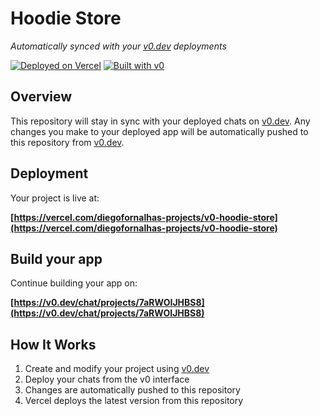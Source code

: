 # Hoodie Store

*Automatically synced with your [v0.dev](https://v0.dev) deployments*

[![Deployed on Vercel](https://img.shields.io/badge/Deployed%20on-Vercel-black?style=for-the-badge&logo=vercel)](https://vercel.com/diegofornalhas-projects/v0-hoodie-store)
[![Built with v0](https://img.shields.io/badge/Built%20with-v0.dev-black?style=for-the-badge)](https://v0.dev/chat/projects/7aRWOIJHBS8)

## Overview

This repository will stay in sync with your deployed chats on [v0.dev](https://v0.dev).
Any changes you make to your deployed app will be automatically pushed to this repository from [v0.dev](https://v0.dev).

## Deployment

Your project is live at:

**[https://vercel.com/diegofornalhas-projects/v0-hoodie-store](https://vercel.com/diegofornalhas-projects/v0-hoodie-store)**

## Build your app

Continue building your app on:

**[https://v0.dev/chat/projects/7aRWOIJHBS8](https://v0.dev/chat/projects/7aRWOIJHBS8)**

## How It Works

1. Create and modify your project using [v0.dev](https://v0.dev)
2. Deploy your chats from the v0 interface
3. Changes are automatically pushed to this repository
4. Vercel deploys the latest version from this repository